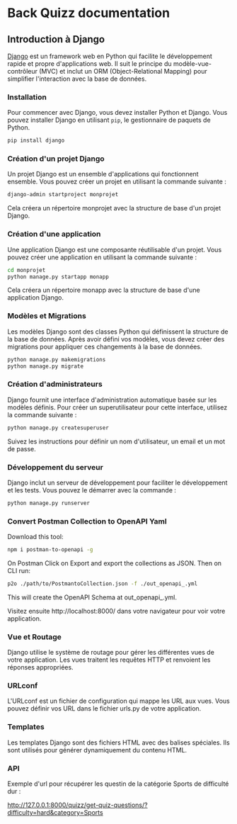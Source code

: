 # Back Quizz documentation
## Introduction à Django

[Django](https://www.djangoproject.com/) est un framework web en Python qui facilite le développement rapide et propre d'applications web. Il suit le principe du modèle-vue-contrôleur (MVC) et inclut un ORM (Object-Relational Mapping) pour simplifier l'interaction avec la base de données.

### Installation

Pour commencer avec Django, vous devez installer Python et Django. Vous pouvez installer Django en utilisant `pip`, le gestionnaire de paquets de Python.

```bash
pip install django
```

### Création d'un projet Django

Un projet Django est un ensemble d'applications qui fonctionnent ensemble. Vous pouvez créer un projet en utilisant la commande suivante :

```bash
django-admin startproject monprojet
```

Cela créera un répertoire monprojet avec la structure de base d'un projet Django.

### Création d'une application

Une application Django est une composante réutilisable d'un projet. Vous pouvez créer une application en utilisant la commande suivante :

```bash
cd monprojet
python manage.py startapp monapp
```

Cela créera un répertoire monapp avec la structure de base d'une application Django.

### Modèles et Migrations

Les modèles Django sont des classes Python qui définissent la structure de la base de données. Après avoir défini vos modèles, vous devez créer des migrations pour appliquer ces changements à la base de données.

```bash
python manage.py makemigrations
python manage.py migrate
```

### Création d'administrateurs

Django fournit une interface d'administration automatique basée sur les modèles définis. Pour créer un superutilisateur pour cette interface, utilisez la commande suivante :

```bash
python manage.py createsuperuser
```

Suivez les instructions pour définir un nom d'utilisateur, un email et un mot de passe.

### Développement du serveur

Django inclut un serveur de développement pour faciliter le développement et les tests. Vous pouvez le démarrer avec la commande :

```bash
python manage.py runserver
```

### Convert Postman Collection to OpenAPI Yaml
Download this tool:

```bash
npm i postman-to-openapi -g
```

On Postman Click on Export and export the collections as JSON. Then on CLI run:

```bash
p2o ./path/to/PostmantoCollection.json -f ./out_openapi_.yml
```

This will create the OpenAPI Schema at out_openapi_.yml.

Visitez ensuite http://localhost:8000/ dans votre navigateur pour voir votre application.

### Vue et Routage

Django utilise le système de routage pour gérer les différentes vues de votre application. Les vues traitent les requêtes HTTP et renvoient les réponses appropriées.

### URLconf

L'URLconf est un fichier de configuration qui mappe les URL aux vues. Vous pouvez définir vos URL dans le fichier urls.py de votre application.

### Templates

Les templates Django sont des fichiers HTML avec des balises spéciales. Ils sont utilisés pour générer dynamiquement du contenu HTML.

### API

Exemple d'url pour récupérer les questin de la catégorie Sports de difficulté dur :

http://127.0.0.1:8000/quizz/get-quiz-questions/?difficulty=hard&category=Sports
